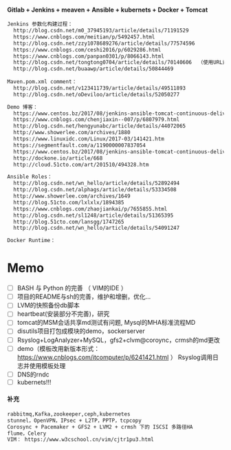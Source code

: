 #### Gitlab + Jenkins + meaven + Ansible + kubernets + Docker + Tomcat
```txt
Jenkins 参数化构建过程：
  http://blog.csdn.net/m0_37945193/article/details/71191529
  https://www.cnblogs.com/meitian/p/5492457.html
  http://blog.csdn.net/zzy1078689276/article/details/77574596
  https://www.cnblogs.com/ceshi2016/p/6029286.html
  https://www.cnblogs.com/panpan0301/p/8066143.html
  http://blog.csdn.net/tongtong0704/article/details/70140606  （使用URL远程触发参数构建）
  http://blog.csdn.net/buaawp/article/details/50844469
  
Maven.pom.xml comment：
  http://blog.csdn.net/v123411739/article/details/49511893
  http://blog.csdn.net/oDeviloo/article/details/52050277

Demo 博客：
  https://www.centos.bz/2017/08/jenkins-ansible-tomcat-continuous-delivery/
  https://www.cnblogs.com/chenjiaxin--007/p/6807979.html
  http://blog.csdn.net/hengyunabc/article/details/44072065
  http://www.showerlee.com/archives/1880
  https://www.linuxidc.com/Linux/2017-03/141421.htm
  https://segmentfault.com/a/1190000007837054
  https://www.centos.bz/2017/08/jenkins-ansible-tomcat-continuous-delivery/
  http://dockone.io/article/668
  http://cloud.51cto.com/art/201510/494328.htm

Ansible Roles：
  http://blog.csdn.net/wn_hello/article/details/52892494
  http://blog.csdn.net/alphags/article/details/53334508
  http://www.showerlee.com/archives/1649
  http://blog.51cto.com/lxlxlx/1894385
  https://www.cnblogs.com/zhaojiankai/p/7655855.html
  http://blog.csdn.net/sl1248/article/details/51365395
  http://blog.51cto.com/lansgg/1747265
  http://blog.csdn.net/wn_hello/article/details/54091247

Docker Runtime：

```
# Memo

- [ ] BASH 与 Python 的完善 （ VIM的IDE ）
- [ ] 项目的README与sh的完善，维护和增删，优化...
- [ ] LVM的快照备份db脚本
- [ ] heartbeat(安装部分不完善)，研究
- [ ] tomcat的MSM会话共享md测试有问题, Mysql的MHA标准流程MD
- [ ] disutils项目打包成模块的demo，sockerserver
- [ ] Rsyslog+LogAnalyzer+MySQL，gfs2+clvm@coroync，crmsh的md更改
- [ ] demo（模板改用新版本形式：https://www.cnblogs.com/itcomputer/p/6241421.html ） Rsyslog调用日志并使用模板处理
- [ ] DNS的rndc
- [ ] kubernets!!!

#### 补充
```txt
rabbitmq,Kafka,zookeeper,ceph,kubernetes
stunnel，OpenVPN，IPsec + L2TP，PPTP，tcpcopy
Corosync + Pacemaker + GFS2 + LVM2 + crmsh 下的 ISCSI 多路径HA
flume，Celery
VIM： https://www.w3cschool.cn/vim/cjtr1pu3.html
```
